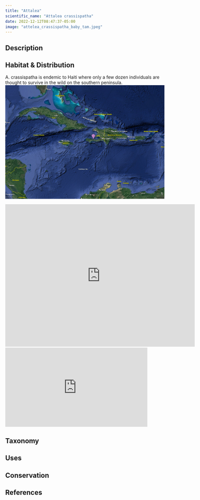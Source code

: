 ```yaml
---
title: "Attalea"
scientific_name: "Attalea crassispatha"
date: 2022-12-12T08:47:37-05:00
image: "attelea_crassispatha_baby_tam.jpeg"
---
```

## Description

## Habitat & Distribution
A. crassispatha is endemic to Haiti where only a few dozen individuals are thought to survive in the wild on the southern peninsula. 
![Image alt](attalea_crassispatha_map_google_earth.jpg)


<iframe src="https://www.google.com/maps/embed?pb=!1m14!1m12!1m3!1d10215377.464808691!2d-72.99127786111146!3d19.314451742833583!2m3!1f0!2f0!3f0!3m2!1i1024!2i768!4f13.1!5e1!3m2!1sen!2s!4v1673272509071!5m2!1sen!2s" width="600" height="450" style="border:0;" allowfullscreen="" loading="lazy" referrerpolicy="no-referrer-when-downgrade"></iframe>




<iframe
  width="450"
  height="250"
  frameborder="0" style="border:0"
  referrerpolicy="no-referrer-when-downgrade"
  src="https://www.google.com/maps/embed/v1/place
  ?key=YOURAPIKEY
  &q=Eiffel+Tower,Paris+France"
  allowfullscreen>
</iframe>



## Taxonomy

## Uses

## Conservation

## References

